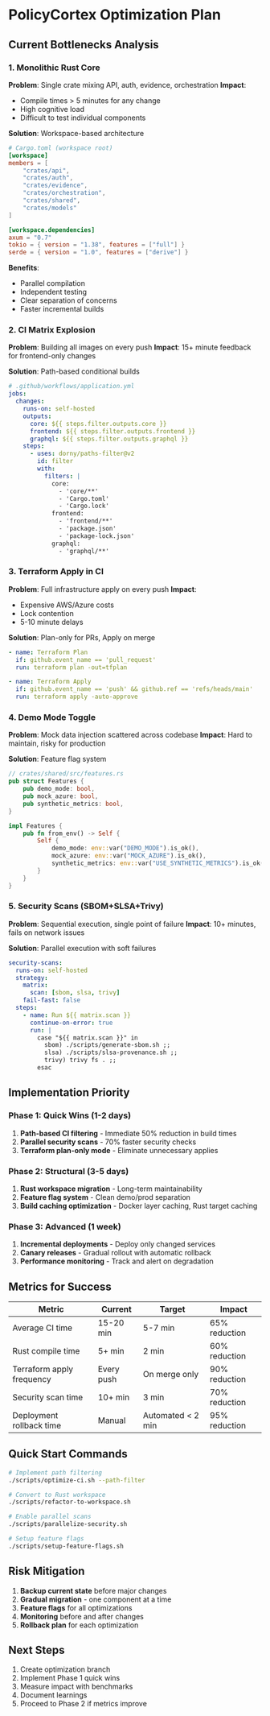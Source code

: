 # PolicyCortex Optimization Plan

## Current Bottlenecks Analysis

### 1. Monolithic Rust Core
**Problem**: Single crate mixing API, auth, evidence, orchestration
**Impact**: 
- Compile times > 5 minutes for any change
- High cognitive load
- Difficult to test individual components

**Solution**: Workspace-based architecture
```toml
# Cargo.toml (workspace root)
[workspace]
members = [
    "crates/api",
    "crates/auth", 
    "crates/evidence",
    "crates/orchestration",
    "crates/shared",
    "crates/models"
]

[workspace.dependencies]
axum = "0.7"
tokio = { version = "1.38", features = ["full"] }
serde = { version = "1.0", features = ["derive"] }
```

**Benefits**:
- Parallel compilation
- Independent testing
- Clear separation of concerns
- Faster incremental builds

### 2. CI Matrix Explosion
**Problem**: Building all images on every push
**Impact**: 15+ minute feedback for frontend-only changes

**Solution**: Path-based conditional builds
```yaml
# .github/workflows/application.yml
jobs:
  changes:
    runs-on: self-hosted
    outputs:
      core: ${{ steps.filter.outputs.core }}
      frontend: ${{ steps.filter.outputs.frontend }}
      graphql: ${{ steps.filter.outputs.graphql }}
    steps:
      - uses: dorny/paths-filter@v2
        id: filter
        with:
          filters: |
            core:
              - 'core/**'
              - 'Cargo.toml'
              - 'Cargo.lock'
            frontend:
              - 'frontend/**'
              - 'package.json'
              - 'package-lock.json'
            graphql:
              - 'graphql/**'
```

### 3. Terraform Apply in CI
**Problem**: Full infrastructure apply on every push
**Impact**: 
- Expensive AWS/Azure costs
- Lock contention
- 5-10 minute delays

**Solution**: Plan-only for PRs, Apply on merge
```yaml
- name: Terraform Plan
  if: github.event_name == 'pull_request'
  run: terraform plan -out=tfplan

- name: Terraform Apply
  if: github.event_name == 'push' && github.ref == 'refs/heads/main'
  run: terraform apply -auto-approve
```

### 4. Demo Mode Toggle
**Problem**: Mock data injection scattered across codebase
**Impact**: Hard to maintain, risky for production

**Solution**: Feature flag system
```rust
// crates/shared/src/features.rs
pub struct Features {
    pub demo_mode: bool,
    pub mock_azure: bool,
    pub synthetic_metrics: bool,
}

impl Features {
    pub fn from_env() -> Self {
        Self {
            demo_mode: env::var("DEMO_MODE").is_ok(),
            mock_azure: env::var("MOCK_AZURE").is_ok(),
            synthetic_metrics: env::var("USE_SYNTHETIC_METRICS").is_ok(),
        }
    }
}
```

### 5. Security Scans (SBOM+SLSA+Trivy)
**Problem**: Sequential execution, single point of failure
**Impact**: 10+ minutes, fails on network issues

**Solution**: Parallel execution with soft failures
```yaml
security-scans:
  runs-on: self-hosted
  strategy:
    matrix:
      scan: [sbom, slsa, trivy]
    fail-fast: false
  steps:
    - name: Run ${{ matrix.scan }}
      continue-on-error: true
      run: |
        case "${{ matrix.scan }}" in
          sbom) ./scripts/generate-sbom.sh ;;
          slsa) ./scripts/slsa-provenance.sh ;;
          trivy) trivy fs . ;;
        esac
```

## Implementation Priority

### Phase 1: Quick Wins (1-2 days)
1. **Path-based CI filtering** - Immediate 50% reduction in build times
2. **Parallel security scans** - 70% faster security checks
3. **Terraform plan-only mode** - Eliminate unnecessary applies

### Phase 2: Structural (3-5 days)
1. **Rust workspace migration** - Long-term maintainability
2. **Feature flag system** - Clean demo/prod separation
3. **Build caching optimization** - Docker layer caching, Rust target caching

### Phase 3: Advanced (1 week)
1. **Incremental deployments** - Deploy only changed services
2. **Canary releases** - Gradual rollout with automatic rollback
3. **Performance monitoring** - Track and alert on degradation

## Metrics for Success

| Metric | Current | Target | Impact |
|--------|---------|--------|--------|
| Average CI time | 15-20 min | 5-7 min | 65% reduction |
| Rust compile time | 5+ min | 2 min | 60% reduction |
| Terraform apply frequency | Every push | On merge only | 90% reduction |
| Security scan time | 10+ min | 3 min | 70% reduction |
| Deployment rollback time | Manual | Automated < 2 min | 95% reduction |

## Quick Start Commands

```bash
# Implement path filtering
./scripts/optimize-ci.sh --path-filter

# Convert to Rust workspace
./scripts/refactor-to-workspace.sh

# Enable parallel scans
./scripts/parallelize-security.sh

# Setup feature flags
./scripts/setup-feature-flags.sh
```

## Risk Mitigation

1. **Backup current state** before major changes
2. **Gradual migration** - one component at a time
3. **Feature flags** for all optimizations
4. **Monitoring** before and after changes
5. **Rollback plan** for each optimization

## Next Steps

1. Create optimization branch
2. Implement Phase 1 quick wins
3. Measure impact with benchmarks
4. Document learnings
5. Proceed to Phase 2 if metrics improve